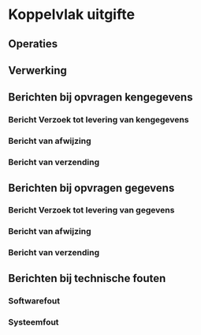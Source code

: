 # Koppelvlak uitgifte
## Operaties
## Verwerking
## Berichten bij opvragen kengegevens
### Bericht Verzoek tot levering van kengegevens
### Bericht van afwijzing
### Bericht van verzending
## Berichten bij opvragen gegevens
### Bericht Verzoek tot levering van gegevens
### Bericht van afwijzing
### Bericht van verzending
## Berichten bij technische fouten
### Softwarefout
### Systeemfout
